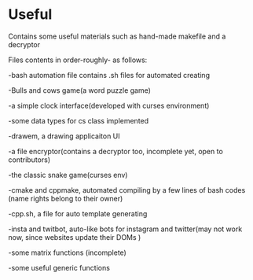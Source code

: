 # Useful
Contains some useful materials such as hand-made makefile and a decryptor

Files contents in order-roughly- as follows:

-bash automation file contains .sh files for automated creating

-Bulls and cows game(a word puzzle game)

-a simple clock interface(developed with curses environment)

-some data types for cs class implemented

-drawem, a drawing applicaiton UI

-a file encryptor(contains a decryptor too, incomplete yet, open to contributors)

-the classic snake game(curses env)

-cmake and cppmake, automated compiling by a few lines of bash codes (name rights belong to their owner)

-cpp.sh, a file for auto template generating

-insta and twitbot, auto-like bots for instagram and twitter(may not work now, since websites update their DOMs )

-some matrix functions (incomplete)

-some useful generic functions
